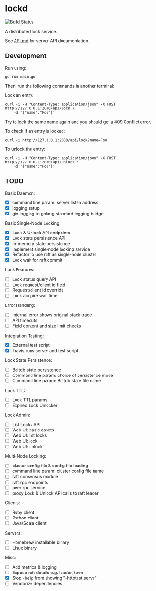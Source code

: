 
# lockd

[![Build Status](https://travis-ci.org/divtxt/lockd.svg?branch=master)](https://travis-ci.org/divtxt/lockd)

A distributed lock service.

See [API.md](API.md) for server API documentation.

## Development

Run using:

```
go run main.go
```

Then, run the following commands in another terminal:

Lock an entry:

```
curl -i -H "Content-Type: application/json" -X POST http://127.0.0.1:2080/api/lock \
    -d '{"name":"Foo"}'
```

Try to lock the same name again and you should get a 409 Conflict error.


To check if an entry is locked:

```
curl -i http://127.0.0.1:2080/api/lock?name=Foo
```

To unlock the entry:

```
curl -i -H "Content-Type: application/json" -X POST http://127.0.0.1:2080/api/unlock \
    -d '{"name":"Foo"}'
```


## TODO

Basic Daemon:

- [x] command line param: server listen address
- [x] logging setup
- [x] gin logging to golang standard logging bridge

Basic Single-Node Locking:

- [x] Lock & Unlock API endpoints
- [x] Lock state persistence API
- [x] In-memory state persistence
- [x] Implement single-node locking service
- [x] Refactor to use raft as single-node cluster
- [x] Lock wait for raft commit

Lock Features:

- [ ] Lock status query API
- [ ] Lock request/client id field
- [ ] Request/client id override
- [ ] Lock acquire wait time

Error Handling:

- [ ] Internal error shows original stack trace
- [ ] API timeouts
- [ ] Field content and size limit checks

Integration Testing:

- [x] External test script
- [x] Travis runs server and test script

Lock State Persistence:

- [ ] Boltdb state persistence
- [ ] Command line param: choice of persistence mode
- [ ] Command line param: Boltdb state file name

Lock TTL:

- [ ] Lock TTL params
- [ ] Expired Lock Unlocker

Lock Admin:

- [ ] List Locks API
- [ ] Web UI: basic assets
- [ ] Web UI: list locks
- [ ] Web UI: lock
- [ ] Web UI: unlock

Multi-Node Locking:

- [ ] cluster config file & config file loading
- [ ] command line param: cluster config file name
- [ ] raft consensus module
- [ ] raft rpc endpoints
- [ ] peer rpc service
- [ ] proxy Lock & Unlock API calls to raft leader

Clients:

- [ ] Ruby client
- [ ] Python client
- [ ] Java/Scala client

Servers:

- [ ] Homebrew installable binary
- [ ] Linux binary

Misc:

- [ ] Add metrics & logging
- [ ] Expose raft details e.g. leader, term
- [x] Stop `-help` from showing "-httptest.serve"
- [ ] Vendorize dependencies
